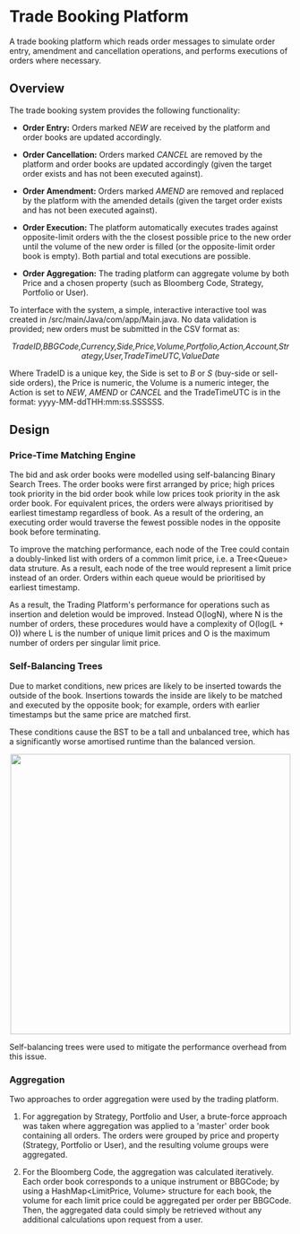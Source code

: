 # Trade Booking Platform
A trade booking platform which reads order messages to simulate order entry, amendment and cancellation operations, and performs executions of orders where necessary.

## Overview
The trade booking system provides the following functionality:
- **Order Entry:** Orders marked *NEW* are received by the platform and order books are updated accordingly.

- **Order Cancellation:** Orders marked *CANCEL* are removed by the platform and order books are updated accordingly (given the target order exists and has not been executed against).

- **Order Amendment:** Orders marked *AMEND* are removed and replaced by the platform with the amended details (given the target order exists and has not been executed against).

- **Order Execution:** The platform automatically executes trades against opposite-limit orders with the the closest possible price to the new order until the volume of the new order is filled (or the opposite-limit order book is empty). Both partial and total executions are possible.

- **Order Aggregation:** The trading platform can aggregate volume by both Price and a chosen property (such as Bloomberg Code, Strategy, Portfolio or User).

To interface with the system, a simple, interactive interactive tool was created in /src/main/Java/com/app/Main.java. No data validation is provided; new orders must be submitted in the CSV format as:

<p align="center">
<i> TradeID,BBGCode,Currency,Side,Price,Volume,Portfolio,Action,Account,Strategy,User,TradeTimeUTC,ValueDate </i> 
</p>

Where TradeID is a unique key, the Side is set to *B* or *S* (buy-side or sell-side orders), the Price is numeric, the Volume is a numeric integer, the Action is set to *NEW*, *AMEND* or *CANCEL* and the TradeTimeUTC is in the format: yyyy-MM-ddTHH:mm:ss.SSSSSS.

## Design
### Price-Time Matching Engine
The bid and ask order books were modelled using self-balancing Binary Search Trees. The order books were first arranged by price; high prices took priority in the bid order book while low prices took priority in the ask order book. For equivalent prices, the orders were always prioritised by earliest timestamp regardless of book. As a result of the ordering, an executing order would traverse the fewest possible nodes in the opposite book before terminating. 

To improve the matching performance, each node of the Tree could contain a doubly-linked list with orders of a common limit price, i.e. a Tree<Queue<Order>> data struture. As a result, each node of the tree would represent a limit price instead of an order. Orders within each queue would be prioritised by earliest timestamp. 
  
As a result, the Trading Platform's performance for operations such as insertion and deletion would be improved. Instead O(logN), where N is the number of orders, these procedures would have a complexity of O(log(L + O)) where L is the number of unique limit prices and O is the maximum number of orders per singular limit price. 

 ### Self-Balancing Trees
Due to market conditions, new prices are likely to be inserted towards the outside of the book. Insertions towards the inside are likely to be matched and executed by the opposite book; for example, orders with earlier timestamps but the same price are matched first.
 
 These conditions cause the BST to be a tall and unbalanced tree, which has a significantly worse amortised runtime than the balanced version.
 <p align="center">
<img src="https://github.com/zaneali1/Trade-Booking-System/blob/main/Unbalanced%20Tree.png" width="500"/> 
</p>
  
 Self-balancing trees were used to mitigate the performance overhead from this issue. 

### Aggregation
Two approaches to order aggregation were used by the trading platform. 
  
1. For aggregation by Strategy, Portfolio and User, a brute-force approach was taken where aggregation was applied to a 'master' order book containing all orders. The orders were grouped by price and property (Strategy, Portfolio or User), and the resulting volume groups were aggregated. 
  
2. For the Bloomberg Code, the aggregation was calculated iteratively. Each order book corresponds to a unique instrument or BBGCode; by using a HashMap<LimitPrice, Volume> structure for each book, the volume for each limit price could be aggregated per order per BBGCode. Then, the aggregated data could simply be retrieved without any additional calculations upon request from a user. 
